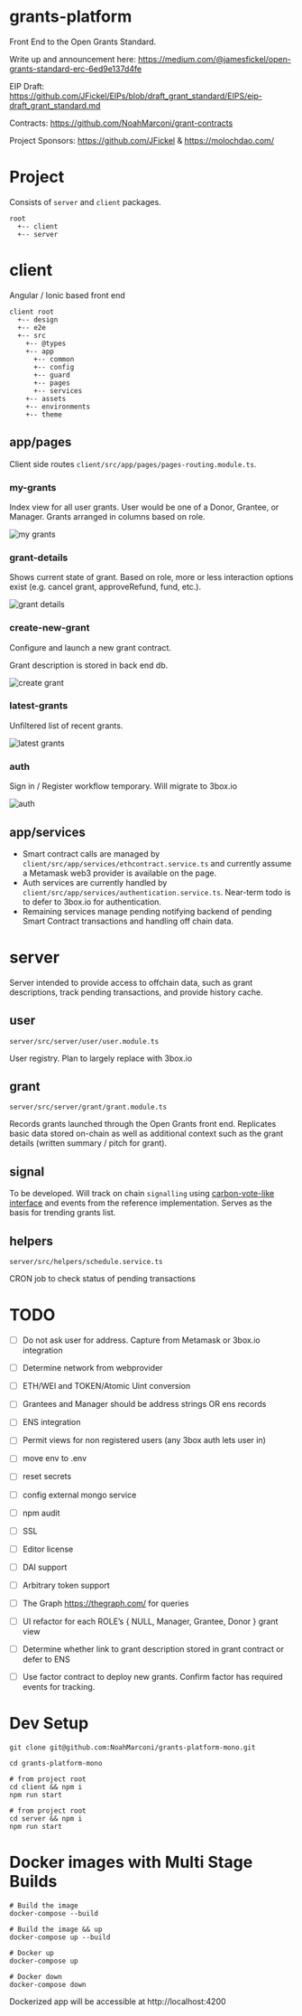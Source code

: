 # grants-platform

Front End to the Open Grants Standard. 

Write up and announcement here: https://medium.com/@jamesfickel/open-grants-standard-erc-6ed9e137d4fe

EIP Draft: https://github.com/JFickel/EIPs/blob/draft_grant_standard/EIPS/eip-draft_grant_standard.md

Contracts: https://github.com/NoahMarconi/grant-contracts

Project Sponsors: https://github.com/JFickel & https://molochdao.com/


# Project 

Consists of `server` and `client` packages. 

```
root
  +-- client
  +-- server
```

# client

Angular / Ionic based front end

```
client root
  +-- design
  +-- e2e
  +-- src
    +-- @types
    +-- app
      +-- common
      +-- config
      +-- guard
      +-- pages
      +-- services
    +-- assets
    +-- environments
    +-- theme
```

## app/pages

Client side routes `client/src/app/pages/pages-routing.module.ts`.

### my-grants

Index view for all user grants. User would be one of a Donor, Grantee, or Manager. Grants arranged in columns based on role.

![my grants](docs/mygrants.png)


### grant-details

Shows current state of grant. Based on role, more or less interaction options exist (e.g. cancel grant, approveRefund, fund, etc.).

![grant details](docs/grantdetail.png)



### create-new-grant

Configure and launch a new grant contract.

Grant description is stored in back end db.

![create grant](docs/create.png)



### latest-grants

Unfiltered list of recent grants. 

![latest grants](docs/latest.png)


### auth

Sign in / Register workflow temporary. Will migrate to 3box.io

![auth](docs/auth.png)


## app/services

  - Smart contract calls are managed by `client/src/app/services/ethcontract.service.ts` and currently assume a Metamask web3 provider is available on the page.
  - Auth services are currently handled by `client/src/app/services/authentication.service.ts`. Near-term todo is to defer to 3box.io for authentication.
  - Remaining services manage pending notifying backend of pending Smart Contract transactions and handling off chain data.





# server

Server intended to provide access to offchain data, such as grant descriptions, track pending transactions, and provide history cache.


## user

`server/src/server/user/user.module.ts`

User registry. Plan to largely replace with 3box.io

## grant

`server/src/server/grant/grant.module.ts`

Records grants launched through the Open Grants front end. Replicates basic data stored on-chain as well as additional context such as the grant details (written summary / pitch for grant).


## signal

To be developed. Will track on chain `signalling` using [carbon-vote-like interface](https://github.com/NoahMarconi/grant-contracts/blob/master/contracts/ISignal.sol) and events from the reference implementation. Serves as the basis for trending grants list.

## helpers

`server/src/helpers/schedule.service.ts`

CRON job to check status of pending transactions


# TODO

  - [ ] Do not ask user for address. Capture from Metamask or 3box.io integration
  - [ ] Determine network from webprovider
  - [ ] ETH/WEI and TOKEN/Atomic Uint conversion
  - [ ] Grantees and Manager should be address strings OR ens records
  - [ ] ENS integration
  - [ ] Permit views for non registered users (any 3box auth lets user in)
  - [ ] move env to .env
  - [ ] reset secrets
  - [ ] config external mongo service
  - [ ] npm audit
  - [ ] SSL
  - [ ] Editor license
  - [ ] DAI support
  - [ ] Arbitrary token support
  - [ ] The Graph https://thegraph.com/ for queries
  - [ ] UI refactor for each ROLE’s { NULL, Manager, Grantee, Donor } grant view
  - [ ] Determine whether link to grant description stored in grant contract or defer to ENS
  - [ ] Use factor contract to deploy new grants. Confirm factor has required events for tracking.




# Dev Setup

```{sh}
git clone git@github.com:NoahMarconi/grants-platform-mono.git

cd grants-platform-mono

# from project root
cd client && npm i
npm run start

# from project root
cd server && npm i
npm run start
```


# Docker images with Multi Stage Builds

```{sh}
# Build the image
docker-compose --build

# Build the image && up
docker-compose up --build

# Docker up
docker-compose up

# Docker down
docker-compose down
```
Dockerized app will be accessible at http://localhost:4200